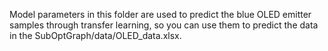 Model parameters in this folder are used to predict the blue OLED emitter samples through transfer learning, so you can use them to predict the data in the SubOptGraph/data/OLED_data.xlsx.

